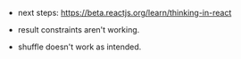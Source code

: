 - next steps: https://beta.reactjs.org/learn/thinking-in-react

- result constraints aren't working.
- shuffle doesn't work as intended.
